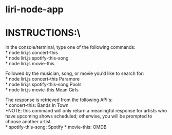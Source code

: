 # liri-node-app
# INSTRUCTIONS:\
  In the console/terminal, type one of the following commands:\
    * node liri.js concert-this\
      * node liri.js spotify-this-song  
    * node liri.js movie-this  
    
  Followed by the musician, song, or movie you'd like to search for:  
    * node liri.js concert-this Paramore  
    * node liri.js spotify-this-song Pools  
    * node liri.js movie-this Mean Girls  
    
  The response is retrieved from the following API's:  
    * concert-this: Bands In Town  
      *NOTE: this command will only return a meaningful response for artists who have upcoming shows scheduled; otherwise, you will be prompted to choose another artist.  
    * spotify-this-song: Spotify
    * movie-this: OMDB  
    
